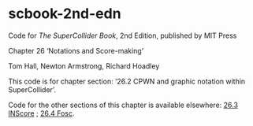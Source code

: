 # scbook-2nd-edn

Code for _The SuperCollider Book_, 2nd Edition, published by MIT Press

Chapter 26 ‘Notations and Score-making’

Tom Hall, Newton Armstrong, Richard Hoadley

This code is for chapter section: ‘26.2 CPWN and graphic notation within SuperCollider’.

Code for the other sections of this chapter is available elsewhere: [26.3 INScore](https://github.com/richardhoadley/inscoremit) ; [26.4 Fosc](https://github.com/n-armstrong/fosc).